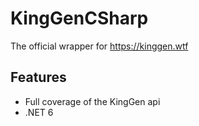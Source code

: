 # KingGenCSharp

The official wrapper for https://kinggen.wtf

## Features

- Full coverage of the KingGen api
- .NET 6
